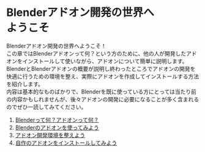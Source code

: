 <div id="ch_title_img_1"></div>

<div id="ch_title_text"></div>

# Blenderアドオン開発の世界へ<br>ようこそ

<div id="ch_body"></div>

Blenderアドオン開発の世界へようこそ！  
この章ではBlenderアドオンって何？という方のために、他の人が開発したアドオンをインストールして使いながら、アドオンについて簡単に説明します。BlenderとBlenderアドオンの概要が説明し終わったところでアドオンの開発を快適に行うための環境を整え、実際にアドオンを作成してインストールする方法を紹介します。  
内容は基本的なものばかりで、Blenderを既に使っている方にとっては当たり前の内容かもしれませんが、後々アドオンの開発に必要になることが多く含まれるのでぜひ一読してみてください。

<div id="ch_toc"></div>

1. [Blenderって何？アドオンって何？](01_What_is_Blender_What_is_Add-on.md)
2. [Blenderのアドオンを使ってみよう](02_Use_Blender_Add-on.md)
3. [アドオン開発環境を整えよう](03_Prepare_Add-on_development_environment.md)
4. [自作のアドオンをインストールしてみよう](04_Install_own_Add-on.md)
